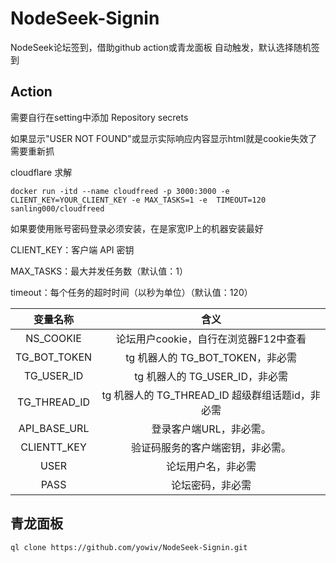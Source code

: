 # NodeSeek-Signin

NodeSeek论坛签到，借助github action或青龙面板 自动触发，默认选择随机签到

## Action 

需要自行在setting中添加 Repository secrets

如果显示"USER NOT FOUND"或显示实际响应内容显示html就是cookie失效了需要重新抓

cloudflare 求解
```
docker run -itd --name cloudfreed -p 3000:3000 -e CLIENT_KEY=YOUR_CLIENT_KEY -e MAX_TASKS=1 -e  TIMEOUT=120  sanling000/cloudfreed
```
如果要使用账号密码登录必须安装，在是家宽IP上的机器安装最好

CLIENT_KEY：客户端 API 密钥

MAX_TASKS：最大并发任务数（默认值：1）

timeout：每个任务的超时时间（以秒为单位）（默认值：120）


|  变量名称  |                 含义                  |
| :----: | :-----------------------------------: |
| NS_COOKIE | 论坛用户cookie，自行在浏览器F12中查看 |
| TG_BOT_TOKEN | tg 机器人的 TG_BOT_TOKEN，非必需 |
| TG_USER_ID | tg 机器人的 TG_USER_ID，非必需 |
| TG_THREAD_ID | tg 机器人的 TG_THREAD_ID 超级群组话题id，非必需 |
| API_BASE_URL | 登录客户端URL，非必需。 |
| CLIENTT_KEY | 验证码服务的客户端密钥，非必需。|
| USER | 论坛用户名，非必需 |
| PASS | 论坛密码，非必需 |


## 青龙面板

```
ql clone https://github.com/yowiv/NodeSeek-Signin.git
```
